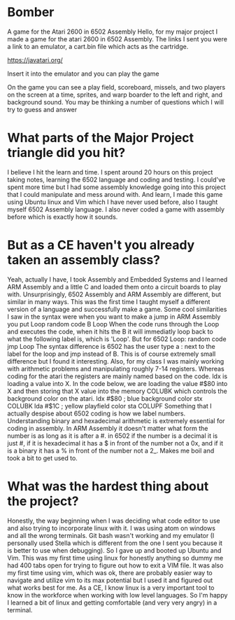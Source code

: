 # Bomber
A game for the Atari 2600 in 6502 Assembly
Hello, for my major project I made a game for the atari 2600 in 6502 Assembly. The links I sent you were a link to an emulator,  a cart.bin file which acts as the cartridge.

https://javatari.org/

Insert it into the emulator and you can play the game

On the game you can see a play field, scoreboard, missels, and two players on the screen at a time, sprites, and warp boarder to the left and right, and background sound. You may be thinking a number of questions which I will try to guess and answer


# What parts of the Major Project triangle did you hit?
I believe I hit the learn and time. I spent around 20 hours on this project taking notes, learning the 6502 language and coding and testing. I could've spent more time but I had some assembly knowledge going into this project that I could manipulate and mess around with. And learn, I made this game using Ubuntu linux and Vim which I have never used before, also I taught myself 6502 Assembly language. I also never coded a game with assembly before which is exactly how it sounds.

# But as a CE haven't you already taken an assembly class?
Yeah, actually I have, I took Assembly and Embedded Systems and I learned ARM Assembly and a little C and loaded them onto a circuit boards to play with. Unsurprisingly, 6502 Assembly and ARM Assembly are different, but similar in many ways. This was the first time I taught myself a different version of a language and successfully make a game. Some cool similarities I saw in the syntax were when you want to make a jump in ARM Assembly  you put
Loop
    random code
    B Loop
When the code runs through the Loop and executes the code, when it hits the B it will immediatly loop back to what the following label is, which is 'Loop'. But for 6502
Loop:
     random code
     jmp Loop
The syntax difference is 6502 has the user type a : next to the label for the loop and jmp instead of B. This is of course extremely small difference but I found it interesting.
Also, for my class I was mainly working with arithmetic problems and manipulating roughly 7-14 registers. Whereas coding for the atari the registers are mainly named based on the code. ldx is loading a value into X. In the code below, we are loading the value #$80 into X and then storing that X value into the memory COLUBK which controls the background color on the atari.
     ldx #$80     ; blue background color
     stx COLUBK
     lda #$1C     ; yellow playfield color
     sta COLUPF
Something that I actually despise about 6502 coding is how we label numbers. Understanding binary and hexadecimal arithmetic is extremely essential for coding in assembly. In ARM Assembly it doesn't matter what form the number is as long as it is after a #. in 6502 if the number is a decimal it is just #, if it is hexadecimal it has a $ in front of the number not a 0x, and if it is a binary it has a % in front of the number not a 2_. Makes me boil and took a bit to get used to.

# What was the hardest thing about the project?
Honestly, the way beginning when I was deciding what code editor to use and also trying to incorporate linux with it. I was using atom on windows and all the wrong terminals. Git bash wasn't working and my emulator (I personally used Stella which is different from the one I sent you because it is better to use when debugging). So I gave up and booted up Ubuntu and Vim. This was my first time using linux for honestly anything so dummy me had 400 tabs open for trying to figure out how to exit a VIM file. It was also my first time using vim, which was ok, there are probably easier way to navigate and utilize vim to its max potential but I used it and figured out what works best for me. As a CE, I know linux is a very important tool to know in the workforce when working with low level languages. So I'm happy I learned a bit of linux and getting comfortable (and very very angry) in a terminal.

